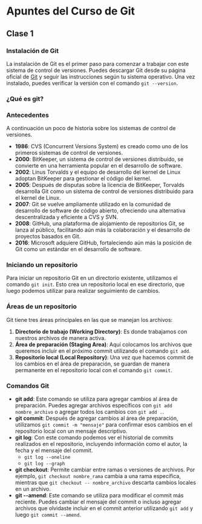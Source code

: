 # Apuntes del Curso de Git

## Clase 1

### Instalación de Git
La instalación de Git es el primer paso para comenzar a trabajar con este sistema de control de versiones. Puedes descargar Git desde su página oficial de [Git](https://git-scm.com/) y seguir las instrucciones según tu sistema operativo. Una vez instalado, puedes verificar la versión con el comando `git --version`.

### ¿Qué es git?

### Antecedentes
A continuación un poco de historia sobre los sistemas de control de versiones.
* **1986**: CVS (Concurrent Versions System) es creado como uno de los primeros sistemas de control de versiones.
* **2000**: BitKeeper, un sistema de control de versiones distribuido, se convierte en una herramienta popular en el desarrollo de software.
* **2002**: Linus Torvalds y el equipo de desarrollo del kernel de Linux adoptan BitKeeper para gestionar el código del kernel.
* **2005**: Después de disputas sobre la licencia de BitKeeper, Torvalds desarrolla Git como un sistema de control de versiones distribuido para el kernel de Linux.
* **2007**: Git se vuelve ampliamente utilizado en la comunidad de desarrollo de software de código abierto, ofreciendo una alternativa descentralizada y eficiente a CVS y SVN.
* **2008**: GitHub, una plataforma de alojamiento de repositorios Git, se lanza al público, facilitando aún más la colaboración y el desarrollo de proyectos basados en Git.
* **2016**: Microsoft adquiere GitHub, fortaleciendo aún más la posición de Git como un estándar en el desarrollo de software.

### Iniciando un repositorio
Para iniciar un repositorio Git en un directorio existente, utilizamos el comando `git init`. Esto crea un repositorio local en ese directorio, que luego podemos utilizar para realizar seguimiento de cambios.

### Áreas de un repositorio
Git tiene tres áreas principales en las que se manejan los archivos:

1. **Directorio de trabajo (Working Directory)**: Es donde trabajamos con nuestros archivos de manera activa.
2. **Área de preparación (Staging Area)**: Aquí colocamos los archivos que queremos incluir en el próximo commit utilizando el comando `git add`.
3. **Repositorio local (Local Repository)**: Una vez que hacemos commit de los cambios en el área de preparación, se guardan de manera permanente en el repositorio local con el comando `git commit`.

### Comandos Git
* **git add**: Este comando se utiliza para agregar cambios al área de preparación. Puedes agregar archivos específicos con `git add nombre_archivo` o agregar todos los cambios con `git add .`.
* **git commit**: Después de agregar cambios al área de preparación, utilizamos `git commit -m "mensaje"` para confirmar esos cambios en el repositorio local con un mensaje descriptivo.
* **git log**: Con este comando podemos ver el historial de commits realizados en el repositorio, incluyendo información como el autor, la fecha y el mensaje del commit.
  * `git log --oneline`
  * `git log --graph`
* **git checkout**: Permite cambiar entre ramas o versiones de archivos. Por ejemplo, `git checkout nombre_rama` cambia a una rama específica, mientras que `git checkout -- nombre_archivo` descarta cambios locales en un archivo.
* **git --amend**: Este comando se utiliza para modificar el commit más reciente. Puedes cambiar el mensaje del commit o incluso agregar archivos que olvidaste incluir en el commit anterior utilizando `git add` y luego `git commit --amend`.